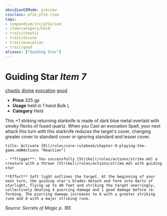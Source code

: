 ```yaml
---
obsidianUIMode: preview
cssclass: pf2e,pf2e-item
tags:
- compendium/src/pf2e/som
- item/category/held
- trait/chaotic
- trait/divine
- trait/evocation
- trait/good
aliases: ["Guiding Star"]
---
```

# Guiding Star *Item 7*  
[chaotic](/rules/traits/chaotic.md)  [divine](/rules/traits/divine.md)  [evocation](/rules/traits/evocation.md)  [good](/rules/traits/good.md)  

- **Price** 325 gp
- **Usage** held in 1 hand Bulk L
- **Category** Held

This +1 striking returning starknife is made of dark blue metal overlaid with smoky flecks of fused quartz. When you Cast an evocation Spell, your next attack this turn with this starknife reduces the target's cover, changing greater cover to standard cover or ignoring standard and lesser cover.

```ad-embed-ability
title: Activate [R](/rules/core-rulebook/chapter-9-playing-the-game.md#Actions "Reaction")

- **Trigger**: You successfully [Strike](/rules/actions/strike.md) a creature with a thrown [Strike](/rules/actions/strike.md) with guiding star

**Effect** Soft light outlines the target. At the beginning of your next turn, the guiding star's blades detach and form into darts of starlight, flying up to 40 feet and striking the target unerringly, collectively dealing 4 piercing damage and 1 good damage before re-forming. The piercing damage increases to 6 with a greater striking rune and 8 with a major striking rune.
```

*Source: Secrets of Magic p. 185*